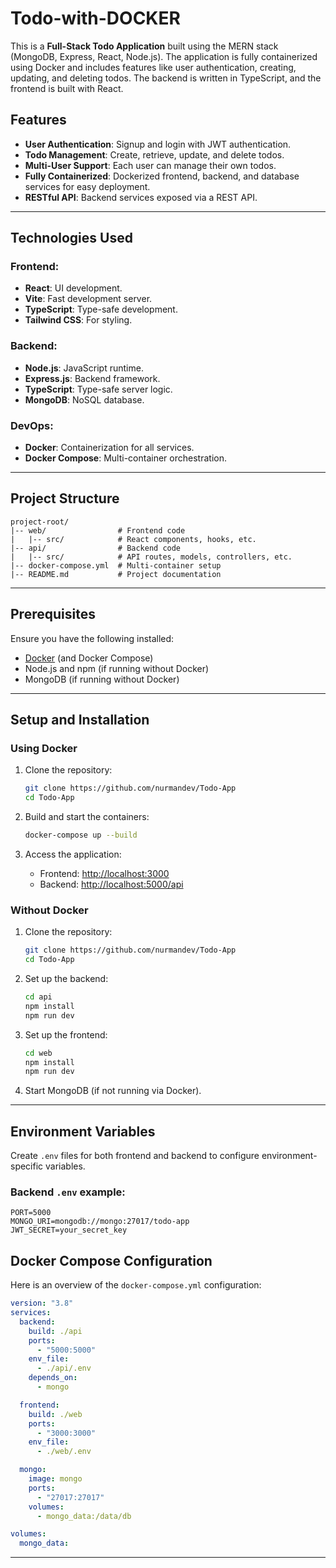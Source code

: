 # Todo-with-DOCKER

This is a **Full-Stack Todo Application** built using the MERN stack (MongoDB, Express, React, Node.js). The application is fully containerized using Docker and includes features like user authentication, creating, updating, and deleting todos. The backend is written in TypeScript, and the frontend is built with React.

## Features

- **User Authentication**: Signup and login with JWT authentication.
- **Todo Management**: Create, retrieve, update, and delete todos.
- **Multi-User Support**: Each user can manage their own todos.
- **Fully Containerized**: Dockerized frontend, backend, and database services for easy deployment.
- **RESTful API**: Backend services exposed via a REST API.

---

## Technologies Used

### Frontend:

- **React**: UI development.
- **Vite**: Fast development server.
- **TypeScript**: Type-safe development.
- **Tailwind CSS**: For styling.

### Backend:

- **Node.js**: JavaScript runtime.
- **Express.js**: Backend framework.
- **TypeScript**: Type-safe server logic.
- **MongoDB**: NoSQL database.

### DevOps:

- **Docker**: Containerization for all services.
- **Docker Compose**: Multi-container orchestration.

---

## Project Structure

```
project-root/
|-- web/                # Frontend code
|   |-- src/            # React components, hooks, etc.
|-- api/                # Backend code
|   |-- src/            # API routes, models, controllers, etc.
|-- docker-compose.yml  # Multi-container setup
|-- README.md           # Project documentation
```

---

## Prerequisites

Ensure you have the following installed:

- [Docker](https://www.docker.com/) (and Docker Compose)
- Node.js and npm (if running without Docker)
- MongoDB (if running without Docker)

---

## Setup and Installation

### Using Docker

1. Clone the repository:

   ```bash
   git clone https://github.com/nurmandev/Todo-App
   cd Todo-App
   ```

2. Build and start the containers:

   ```bash
   docker-compose up --build
   ```

3. Access the application:
   - Frontend: [http://localhost:3000](http://localhost:3000)
   - Backend: [http://localhost:5000/api](http://localhost:5000/api)

### Without Docker

1. Clone the repository:

   ```bash
   git clone https://github.com/nurmandev/Todo-App
   cd Todo-App
   ```

2. Set up the backend:

   ```bash
   cd api
   npm install
   npm run dev
   ```

3. Set up the frontend:

   ```bash
   cd web
   npm install
   npm run dev
   ```

4. Start MongoDB (if not running via Docker).

---

## Environment Variables

Create `.env` files for both frontend and backend to configure environment-specific variables.

### Backend `.env` example:

```env
PORT=5000
MONGO_URI=mongodb://mongo:27017/todo-app
JWT_SECRET=your_secret_key
```

## Docker Compose Configuration

Here is an overview of the `docker-compose.yml` configuration:

```yaml
version: "3.8"
services:
  backend:
    build: ./api
    ports:
      - "5000:5000"
    env_file:
      - ./api/.env
    depends_on:
      - mongo

  frontend:
    build: ./web
    ports:
      - "3000:3000"
    env_file:
      - ./web/.env

  mongo:
    image: mongo
    ports:
      - "27017:27017"
    volumes:
      - mongo_data:/data/db

volumes:
  mongo_data:
```

---
